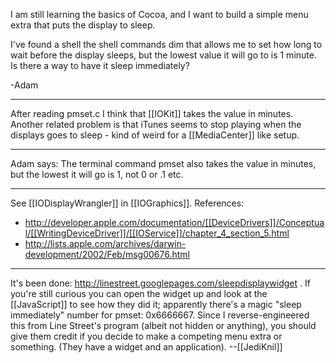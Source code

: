 

I am still learning the basics of Cocoa, and I want to build a simple menu extra that puts the display to sleep. 

I've found a shell the shell commands dim that allows me to set how long to wait before the display sleeps, but the lowest value it will go to is 1 minute. Is there a way to have it sleep immediately?

-Adam

----

After reading pmset.c I think that [[IOKit]] takes the value in minutes.
Another related problem is that iTunes seems to stop playing when the
displays goes to sleep - kind of weird for a [[MediaCenter]] like setup.

----

Adam says: The terminal command pmset also takes the value in minutes, but the lowest it will go is 1, not 0 or .1 etc. 

----

See [[IODisplayWrangler]] in [[IOGraphics]]. References:

* http://developer.apple.com/documentation/[[DeviceDrivers]]/Conceptual/[[WritingDeviceDriver]]/[[IOService]]/chapter_4_section_5.html
* http://lists.apple.com/archives/darwin-development/2002/Feb/msg00676.html


----
It's been done: http://linestreet.googlepages.com/sleepdisplaywidget . If you're still curious you can open the widget up and look at the [[JavaScript]] to see how they did it; apparently there's a magic "sleep immediately" number for pmset: 0x6666667. Since I reverse-engineered this from Line Street's program (albeit not hidden or anything), you should give them credit if you decide to make a competing menu extra or something. (They have a widget and an application). --[[JediKnil]]